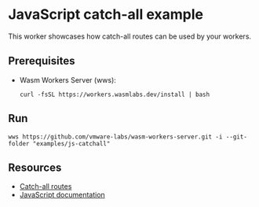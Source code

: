 # JavaScript catch-all example

This worker showcases how catch-all routes can be used by your workers.


## Prerequisites

* Wasm Workers Server (wws):

  ```shell-session
  curl -fsSL https://workers.wasmlabs.dev/install | bash
  ```

## Run

```shell-session
wws https://github.com/vmware-labs/wasm-workers-server.git -i --git-folder "examples/js-catchall"
```

## Resources

* [Catch-all routes](https://workers.wasmlabs.dev/docs/features/catch-all-routes)
* [JavaScript documentation](https://workers.wasmlabs.dev/docs/languages/javascript)
